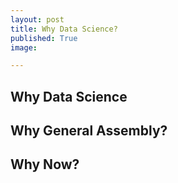```yaml
---
layout: post
title: Why Data Science?
published: True
image:

---
```


## Why Data Science

## Why General Assembly?

## Why Now?
